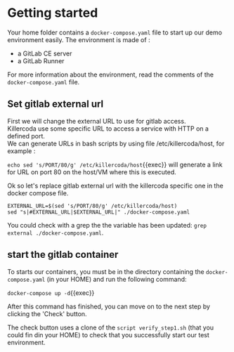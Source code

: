 # Getting started

Your home folder contains a `docker-compose.yaml` file to start up our demo environment easily.
The environment is made of :
- a GitLab CE server
- a GitLab Runner

For more information about the environment, read the comments of the `docker-compose.yaml` file.  

## Set gitlab external url

First we will change the external URL to use for gitlab access.   
Killercoda use some specific URL to access a service with HTTP on a defined port.  
We can generate URLs in bash scripts by using file /etc/killercoda/host, for example :  

`echo sed 's/PORT/80/g' /etc/killercoda/host`{{exec}} will generate a link for URL on port 80 on the host/VM where this is executed.  

Ok so let's replace gitlab external url with the killercoda specific one in the docker compose file.  
```shell 
EXTERNAL_URL=$(sed 's/PORT/80/g' /etc/killercoda/host)
sed "s|#EXTERNAL_URL|$EXTERNAL_URL|" ./docker-compose.yaml
```

You could check with a grep the the variable has been updated: `grep external ./docker-compose.yaml`.  

## start the gitlab container

To starts our containers, you must be in the directory containing the `docker-compose.yaml` (in your HOME) and run the following command:  

`docker-compose up -d`{{exec}}

After this command has finished, you can move on to the next step by clicking the 'Check' button.  

The check button uses a clone of the `script verify_step1.sh` (that you could fin din your HOME) to check that you successfully start our test environment.
